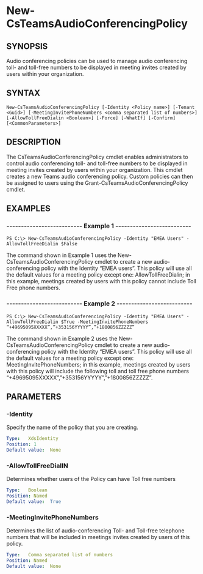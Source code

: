 # New-CsTeamsAudioConferencingPolicy

## SYNOPSIS
Audio conferencing policies can be used to manage audio conferencing toll- and toll-free numbers to be displayed in meeting invites created by users within your organization.


## SYNTAX

```
New-CsTeamsAudioConferencingPolicy [-Identity <Policy name>] [-Tenant <Guid>] [-MeetingInvitePhoneNumbers <comma separated list of numbers>] [-AllowTollFreeDialin <Boolean>] [-Force] [-WhatIf] [-Confirm] [<CommonParameters>]
```  
  
  
## DESCRIPTION
The CsTeamsAudioConferencingPolicy cmdlet enables administrators to control audio conferencing toll- and toll-free numbers to be displayed in meeting invites created by users within your organization. This cmdlet creates a new Teams audio conferencing policy. Custom policies can then be assigned to users using the Grant-CsTeamsAudioConferencingPolicy cmdlet.


## EXAMPLES

### -------------------------- Example 1 --------------------------
```
PS C:\> New-CsTeamsAudioConferencingPolicy -Identity "EMEA Users" -AllowTollFreeDialin $False
```


The command shown in Example 1 uses the New-CsTeamsAudioConferencingPolicy cmdlet to create a new audio-conferencing policy with the Identity “EMEA users”. This policy will use all the default values for a meeting policy except one: AllowTollFreeDialin; in this example, meetings created by users with this policy cannot include Toll Free phone numbers.


### -------------------------- Example 2 --------------------------
```
PS C:\> New-CsTeamsAudioConferencingPolicy -Identity "EMEA Users" -AllowTollFreeDialin $True -MeetingInvitePhoneNumbers “+49695095XXXXX”,”+353156YYYYY”,”+1800856ZZZZZ”
```


The command shown in Example 2 uses the New-CsTeamsAudioConferencingPolicy cmdlet to create a new audio-conferencing policy with the Identity “EMEA users”. This policy will use all the default values for a meeting policy except one: MeetingInvitePhoneNumbers; in this example, meetings created by users with this policy will include the following toll and toll free phone numbers “+49695095XXXXX”,”+353156YYYYY”,”+1800856ZZZZZ”.


## PARAMETERS


### -Identity

Specify the name of the policy that you are creating.

```yaml
Type:	XdsIdentity
Position: 1
Default value:	None
```

### -AllowTollFreeDialIN

Determines whether users of the Policy can have Toll free numbers

```yaml
Type:	Boolean
Position: Named
Default value:	True
```

### -MeetingInvitePhoneNumbers

Determines the list of audio-conferencing Toll- and Toll-free telephone numbers that will be included in meetings invites created by users of this policy.

```yaml
Type:	Comma separated list of numbers
Position: Named
Default value:	None
```

